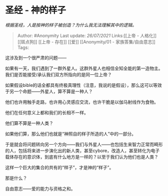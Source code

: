 # 圣经 - 神的样子
*根据圣经，人是按神的样子被创造？为什么我无法理解其中的逻辑。*

> Author: #Anonymity 
> Last update: *26/07/2021* 
> Links:[[上帝 - 人格化]] [[斑点狗]] [[上帝 - 存在]] [[爱]] [[Anonymity/01 - 家族答集/自由意志]]
> Tags:   

这涉及到一个很严肃的问题——

如果有一天，我们遇到了一群外星人。这群外星人也相信全知全能的第一造物主。我们是否能接受/承认我们双方所指向的是同一位上帝？

如果假设bible的话全都具有终极真理性（注意，我说的是假设），那么这可以等效于另一个命题——外星人，算不算是一种人？

他们也许用触手走路，也许用心灵感应交流，也许干脆是以伽马射线作为食物。

他们在任何意义上都和我们的长相不一样。

他们算不算是一种人类？

如果他们算，那么他们也就是“神照自的样子所造的人”中的一部分。

于是就会将问题转向另一个方向——我们与外星人——也包括生来智力正常而畸形的人，包括将来进一步演化出的新人类，甚至cybore，改造人，甚至转化为电子载体存在的意识体，到底有什么地方是一样的？以至于我们认为他们也是人类？

这样一个巨大的集合的共有的“样子”，才是神的“样子”。

那是什么？

自由意志——爱的能力与资格之和。

  

